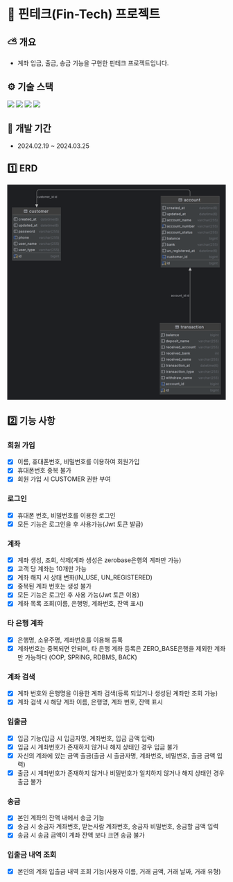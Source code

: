 # 📖 핀테크(Fin-Tech) 프로젝트

## ⛅ 개요

- 계좌 입금, 출금, 송금 기능을 구현한 핀테크 프로젝트입니다.

## ⚙ 기술 스택

<div> 
  <img src="https://img.shields.io/badge/Java-181717?style=for-the-badge&logo=Conda-Forge&logoColor=white"> 
  <img src="https://img.shields.io/badge/SpringBoot-181717?style=for-the-badge&logo=SpringBoot&logoColor=white"> 
  <img src="https://img.shields.io/badge/MySQL-181717?style=for-the-badge&logo=MySql&logoColor=white">
  <img src="https://img.shields.io/badge/GitHub-181717?style=for-the-badge&logo=github&logoColor=white">
</div>

## 📆 개발 기간
- 2024.02.19 ~ 2024.03.25

## 1️⃣ ERD

![img](./docs/ERD02.png)


## 2️⃣ 기능 사항

### 회원 가입
- [x] 이름, 휴대폰번호, 비밀번호를 이용하여 회원가입
- [x] 휴대폰번호 중복 불가
- [x] 회원 가입 시 CUSTOMER 권한 부여

### 로그인
- [x] 휴대폰 번호, 비밀번호를 이용한 로그인
- [x] 모든 기능은 로그인을 후 사용가능(Jwt 토큰 발급)

### 계좌
- [x] 계좌 생성, 조회, 삭제(계좌 생성은 zerobase은행의 계좌만 가능)
- [x] 고객 당 계좌는 10개만 가능
- [x] 계좌 해지 시 상태 변화(IN_USE, UN_REGISTERED)
- [x] 중복된 계좌 번호는 생성 불가
- [x] 모든 기능은 로그인 후 사용 가능(Jwt 토큰 이용)
- [x] 계좌 목록 조회(이름, 은행명, 계좌번호, 잔액 표시)

### 타 은행 계좌
- [x] 은행명, 소유주명, 계좌번호를 이용해 등록
- [x] 계좌번호는 중복되면 안되며, 타 은행 계좌 등록은 ZERO_BASE은행을 제외한 계좌만 가능하다 (OOP, SPRING, RDBMS, BACK)

### 계좌 검색
- [x] 계좌 번호와 은행명을 이용한 계좌 검색(등록 되있거나 생성된 계좌만 조회 가능)
- [x] 계좌 검색 시 해당 계좌 이름, 은행명, 계좌 번호, 잔액 표시

### 입출금
- [x] 입금 기능(입금 시 입금자명, 계좌번호, 입금 금액 입력)
- [x] 입금 시 계좌번호가 존재하지 않거나 해지 상태인 경우 입금 불가
- [x] 자신의 계좌에 있는 금액 출금(출금 시 출금자명, 계좌번호, 비밀번호, 출금 금액 입력)
- [x] 출금 시 계좌번호가 존재하지 않거나 비밀번호가 일치하지 않거나 해지 상태인 경우 출금 불가

### 송금
- [x] 본인 계좌의 잔액 내에서 송금 기능
- [x] 송금 시 송금자 계좌번호, 받는사람 계좌번호, 송금자 비밀번호, 송금할 금액 입력
- [x] 송금 시 송금 금액이 계좌 잔액 보다 크면 송금 불가

### 입출금 내역 조회
- [x] 본인의 계좌 입출금 내역 조회 기능(사용자 이름, 거래 금액, 거래 날짜, 거래 유형)
